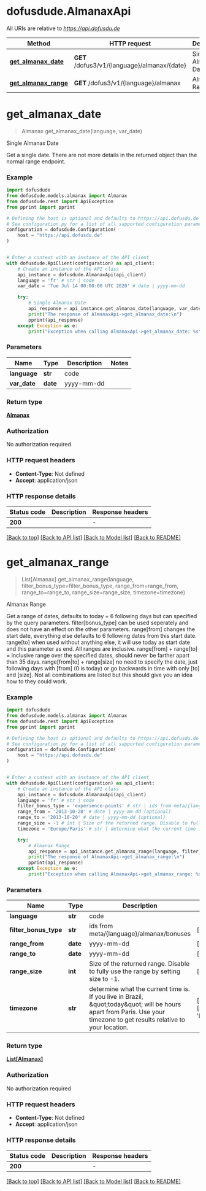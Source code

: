 # dofusdude.AlmanaxApi

All URIs are relative to *https://api.dofusdu.de*

Method | HTTP request | Description
------------- | ------------- | -------------
[**get_almanax_date**](AlmanaxApi.md#get_almanax_date) | **GET** /dofus3/v1/{language}/almanax/{date} | Single Almanax Date
[**get_almanax_range**](AlmanaxApi.md#get_almanax_range) | **GET** /dofus3/v1/{language}/almanax | Almanax Range


# **get_almanax_date**
> Almanax get_almanax_date(language, var_date)

Single Almanax Date

Get a single date. There are not more details in the returned object than the normal range endpoint.

### Example


```python
import dofusdude
from dofusdude.models.almanax import Almanax
from dofusdude.rest import ApiException
from pprint import pprint

# Defining the host is optional and defaults to https://api.dofusdu.de
# See configuration.py for a list of all supported configuration parameters.
configuration = dofusdude.Configuration(
    host = "https://api.dofusdu.de"
)


# Enter a context with an instance of the API client
with dofusdude.ApiClient(configuration) as api_client:
    # Create an instance of the API class
    api_instance = dofusdude.AlmanaxApi(api_client)
    language = 'fr' # str | code
    var_date = 'Tue Jul 14 00:00:00 UTC 2020' # date | yyyy-mm-dd

    try:
        # Single Almanax Date
        api_response = api_instance.get_almanax_date(language, var_date)
        print("The response of AlmanaxApi->get_almanax_date:\n")
        pprint(api_response)
    except Exception as e:
        print("Exception when calling AlmanaxApi->get_almanax_date: %s\n" % e)
```



### Parameters


Name | Type | Description  | Notes
------------- | ------------- | ------------- | -------------
 **language** | **str**| code | 
 **var_date** | **date**| yyyy-mm-dd | 

### Return type

[**Almanax**](Almanax.md)

### Authorization

No authorization required

### HTTP request headers

 - **Content-Type**: Not defined
 - **Accept**: application/json

### HTTP response details

| Status code | Description | Response headers |
|-------------|-------------|------------------|
**200** |  |  -  |

[[Back to top]](#) [[Back to API list]](../README.md#documentation-for-api-endpoints) [[Back to Model list]](../README.md#documentation-for-models) [[Back to README]](../README.md)

# **get_almanax_range**
> List[Almanax] get_almanax_range(language, filter_bonus_type=filter_bonus_type, range_from=range_from, range_to=range_to, range_size=range_size, timezone=timezone)

Almanax Range

Get a range of dates, defaults to today + 6 following days but can specified by the query parameters.   filter[bonus_type] can be used seperately and does not have an effect on the other parameters.  range[from] changes the start date, everything else defaults to 6 following dates from this start date.  range[to] when used without anything else, it will use today as start date and this parameter as end. All ranges are inclusive.  range[from] + range[to] = inclusive range over the specified dates, should never be farther apart than 35 days.  range[from|to] + range[size] no need to specify the date, just following days with [from] (0 is today) or go backwards in time with only [to] and [size].  Not all combinations are listed but this should give you an idea how to they could work.

### Example


```python
import dofusdude
from dofusdude.models.almanax import Almanax
from dofusdude.rest import ApiException
from pprint import pprint

# Defining the host is optional and defaults to https://api.dofusdu.de
# See configuration.py for a list of all supported configuration parameters.
configuration = dofusdude.Configuration(
    host = "https://api.dofusdu.de"
)


# Enter a context with an instance of the API client
with dofusdude.ApiClient(configuration) as api_client:
    # Create an instance of the API class
    api_instance = dofusdude.AlmanaxApi(api_client)
    language = 'fr' # str | code
    filter_bonus_type = 'experience-points' # str | ids from meta/{language}/almanax/bonuses (optional)
    range_from = '2013-10-20' # date | yyyy-mm-dd (optional)
    range_to = '2013-10-20' # date | yyyy-mm-dd (optional)
    range_size = -1 # int | Size of the returned range. Disable to fully use the range by setting size to -1. (optional)
    timezone = 'Europe/Paris' # str | determine what the current time is. If you live in Brazil, \"today\" will be hours apart from Paris. Use your timezone to get results relative to your location. (optional) (default to 'Europe/Paris')

    try:
        # Almanax Range
        api_response = api_instance.get_almanax_range(language, filter_bonus_type=filter_bonus_type, range_from=range_from, range_to=range_to, range_size=range_size, timezone=timezone)
        print("The response of AlmanaxApi->get_almanax_range:\n")
        pprint(api_response)
    except Exception as e:
        print("Exception when calling AlmanaxApi->get_almanax_range: %s\n" % e)
```



### Parameters


Name | Type | Description  | Notes
------------- | ------------- | ------------- | -------------
 **language** | **str**| code | 
 **filter_bonus_type** | **str**| ids from meta/{language}/almanax/bonuses | [optional] 
 **range_from** | **date**| yyyy-mm-dd | [optional] 
 **range_to** | **date**| yyyy-mm-dd | [optional] 
 **range_size** | **int**| Size of the returned range. Disable to fully use the range by setting size to -1. | [optional] 
 **timezone** | **str**| determine what the current time is. If you live in Brazil, \&quot;today\&quot; will be hours apart from Paris. Use your timezone to get results relative to your location. | [optional] [default to &#39;Europe/Paris&#39;]

### Return type

[**List[Almanax]**](Almanax.md)

### Authorization

No authorization required

### HTTP request headers

 - **Content-Type**: Not defined
 - **Accept**: application/json

### HTTP response details

| Status code | Description | Response headers |
|-------------|-------------|------------------|
**200** |  |  -  |

[[Back to top]](#) [[Back to API list]](../README.md#documentation-for-api-endpoints) [[Back to Model list]](../README.md#documentation-for-models) [[Back to README]](../README.md)

